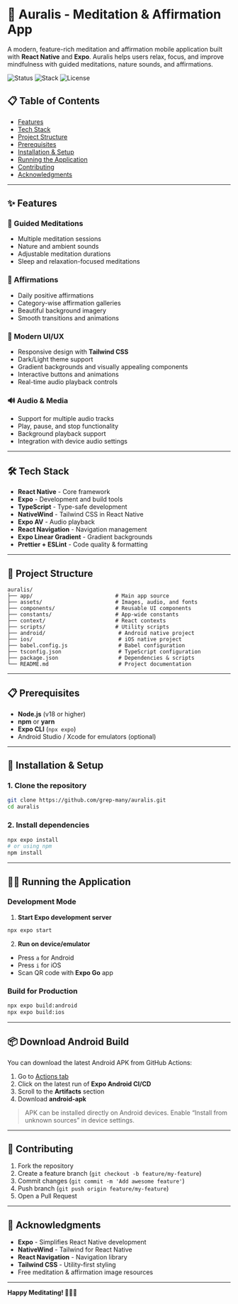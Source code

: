# 🚀 Auralis - Meditation & Affirmation App

A modern, feature-rich meditation and affirmation mobile application built with **React Native** and **Expo**. Auralis helps users relax, focus, and improve mindfulness with guided meditations, nature sounds, and affirmations.

![Status](https://img.shields.io/badge/Status-Active-brightgreen)
![Stack](https://img.shields.io/badge/Stack-React%20Native%20%7C%20Expo-blue)
![License](https://img.shields.io/badge/License-ISC-yellow)

## 📋 Table of Contents

* [Features](#-features)
* [Tech Stack](#-tech-stack)
* [Project Structure](#-project-structure)
* [Prerequisites](#-prerequisites)
* [Installation & Setup](#-installation--setup)
* [Running the Application](#-running-the-application)
* [Contributing](#-contributing)
* [Acknowledgments](#-acknowledgments)

---

## ✨ Features

### 🧘 Guided Meditations

* Multiple meditation sessions
* Nature and ambient sounds
* Adjustable meditation durations
* Sleep and relaxation-focused meditations

### 💭 Affirmations

* Daily positive affirmations
* Category-wise affirmation galleries
* Beautiful background imagery
* Smooth transitions and animations

### 🎨 Modern UI/UX

* Responsive design with **Tailwind CSS**
* Dark/Light theme support
* Gradient backgrounds and visually appealing components
* Interactive buttons and animations
* Real-time audio playback controls

### 🔊 Audio & Media

* Support for multiple audio tracks
* Play, pause, and stop functionality
* Background playback support
* Integration with device audio settings

---

## 🛠 Tech Stack

* **React Native** - Core framework
* **Expo** - Development and build tools
* **TypeScript** - Type-safe development
* **NativeWind** - Tailwind CSS in React Native
* **Expo AV** - Audio playback
* **React Navigation** - Navigation management
* **Expo Linear Gradient** - Gradient backgrounds
* **Prettier + ESLint** - Code quality & formatting

---

## 📁 Project Structure

```
auralis/
├── app/                          # Main app source
├── assets/                       # Images, audio, and fonts
├── components/                   # Reusable UI components
├── constants/                    # App-wide constants
├── context/                      # React contexts
├── scripts/                      # Utility scripts
├── android/                       # Android native project
├── ios/                           # iOS native project
├── babel.config.js                # Babel configuration
├── tsconfig.json                  # TypeScript configuration
├── package.json                   # Dependencies & scripts
└── README.md                      # Project documentation
```

---

## 📋 Prerequisites

* **Node.js** (v18 or higher)
* **npm** or **yarn**
* **Expo CLI** (`npx expo`)
* Android Studio / Xcode for emulators (optional)

---

## 🚀 Installation & Setup

### 1. Clone the repository

```bash
git clone https://github.com/grep-many/auralis.git
cd auralis
```

### 2. Install dependencies

```bash
npx expo install
# or using npm
npm install
```

---

## 🏃‍♂️ Running the Application

### Development Mode

1. **Start Expo development server**

```bash
npx expo start
```

2. **Run on device/emulator**

* Press `a` for Android
* Press `i` for iOS
* Scan QR code with **Expo Go** app

### Build for Production

```bash
npx expo build:android
npx expo build:ios
```

---

## 📦 Download Android Build

You can download the latest Android APK from GitHub Actions:

1. Go to [Actions tab](https://github.com/grep-many/auralis/actions)
2. Click on the latest run of **Expo Android CI/CD**
3. Scroll to the **Artifacts** section
4. Download **android-apk**

> APK can be installed directly on Android devices. Enable “Install from unknown sources” in device settings.

---
## 🤝 Contributing

1. Fork the repository
2. Create a feature branch (`git checkout -b feature/my-feature`)
3. Commit changes (`git commit -m 'Add awesome feature'`)
4. Push branch (`git push origin feature/my-feature`)
5. Open a Pull Request

---

## 🙏 Acknowledgments

* **Expo** - Simplifies React Native development
* **NativeWind** - Tailwind for React Native
* **React Navigation** - Navigation library
* **Tailwind CSS** - Utility-first styling
* Free meditation & affirmation image resources

---

**Happy Meditating! 🧘‍♂️✨**
